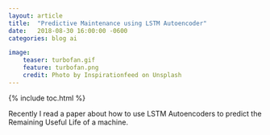 ```yaml
---
layout: article
title:  "Predictive Maintenance using LSTM Autoencoder"
date:   2018-08-30 16:00:00 -0600
categories: blog ai

image:
    teaser: turbofan.gif
    feature: turbofan.png
    credit: Photo by Inspirationfeed on Unsplash
---
```


{% include toc.html %}

Recently I read a paper about how to use LSTM Autoencoders to predict the Remaining Useful Life of a machine.